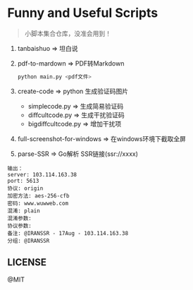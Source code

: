 # Funny and Useful Scripts

> 小脚本集合仓库，没准会用到！

1. tanbaishuo => 坦白说 

2. pdf-to-mardown   =>  PDF转Markdown

    ```python
    python main.py <pdf文件>

    ```
    
3. create-code  =>  python 生成验证码图片
	- simplecode.py  =>  生成简易验证码
	- diffcultcode.py	=> 	生成干扰验证码
    - bigdiffcultcode.py    =>  增加干扰项

4. full-screenshot-for-windows  =>  在windows环境下截取全屏

5. parse-SSR =>  Go解析 SSR链接(ssr://xxxx)
```
输出：
server: 103.114.163.38
port: 5613
协议: origin
加密方法: aes-256-cfb
密码: www.wuwweb.com
混淆: plain
混淆参数:
协议参数:
备注: @IRANSSR - 17Aug - 103.114.163.38
分组: @IRANSSR
```



## LICENSE

@MIT